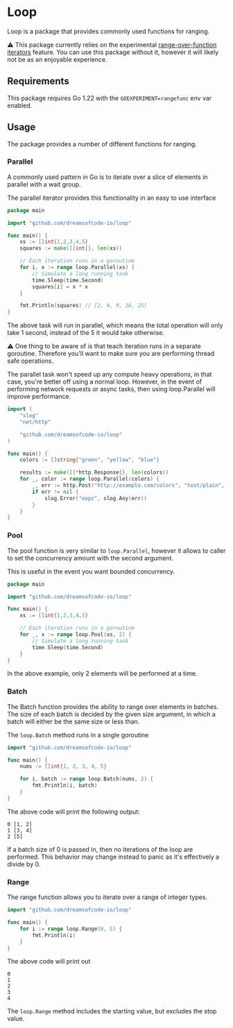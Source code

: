 # Loop

Loop is a package that provides commonly used functions
for ranging.

⚠️ This package currently relies on the experimental
[range-over-function iterators](https://tip.golang.org/wiki/RangefuncExperiment) 
feature. You can use this package without it, however it will likely not be as
an enjoyable experience.

## Requirements

This package requires Go 1.22 with the `GOEXPERIMENT=rangefunc` env
var enabled.

## Usage

The package provides a number of different functions for ranging.

### Parallel

A commonly used pattern in Go is to iterate over a slice of elements in parallel with a 
wait group.

The parallel iterator provides this functionality in an easy to use interface

```go
package main

import "github.com/dreamsofcode-io/loop"

func main() {
    xs := []int{1,2,3,4,5}
    squares := make([]int{}, len(xs))

    // Each iteration runs in a goroutine
    for i, x := range loop.Parallel(xs) {
        // Simulate a long running task
        time.Sleep(time.Second)
        squares[i] = x * x
    }

    fmt.Println(squares) // [2, 4, 9, 16, 25]
}
```

The above task will run in parallel, which means the total operation will only take 1 second, 
instead of the 5 it would take otherwise. 

⚠️ One thing to be aware of is that teach iteration runs in a separate goroutine. Therefore
you'll want to make sure you are performing thread safe operations.

The parallel task won't speed up any compute heavy operations, in that case, you're better
off using a normal loop. However, in the event of performing network requests or async
tasks, then using loop.Parallel will improve performance.

```go
import (
    "slog"
    "net/http"

    "github.com/dreamsofcode-io/loop"
)

func main() {
    colors := []string{"green", "yellow", "blue"}

    results := make([]*http.Response{}, len(colors))
    for _, color := range loop.Parallel(colors) {
        _, err := http.Post("http://example.com/colors", "text/plain", strings.NewReader(color))
        if err != nil {
            slog.Error("oops", slog.Any(err))
        }
    }
}
```

### Pool
The pool function is very similar to `loop.Parallel`, however it allows to caller to set the
concurrency amount with the second argument.

This is useful in the event you want bounded concurrency.

```go
package main

import "github.com/dreamsofcode-io/loop"

func main() {
    xs := []int{1,2,3,4,5}

    // Each iteration runs in a goroutine
    for _, x := range loop.Pool(xs, 2) {
        // Simulate a long running task
        time.Sleep(time.Second)
    }
}
```

In the above example, only 2 elements will be performed at a time.

### Batch

The Batch function provides the ability to range over elements in batches. The size of each batch
is decided by the given size argument, in which a batch will either be the same size or less than.

The `loop.Batch` method runs in a single goroutine

```go
import "github.com/dreamsofcode-io/loop"

func main() {
    nums := []int{1, 2, 3, 4, 5}

    for i, batch := range loop.Batch(nums, 2) {
        fmt.Println(i, batch)
    }
}
```

The above code will print the following output:

```
0 [1, 2]
1 [3, 4]
2 [5]
```

If a batch size of 0 is passed in, then no iterations of the loop are performed. This behavior
may change instead to panic as it's effectively a divide by 0.

### Range

The range function allows you to iterate over a range of integer types.

```go
import "github.com/dreamsofcode-io/loop"

func main() {
    for i := range loop.Range(0, 5) {
        fmt.Println(i)
    }
}
```

The above code will print out

```
0
1
2
3
4
```

The `loop.Range` method includes the starting value, but excludes the stop value.
